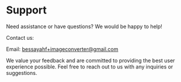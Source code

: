 # Support
Need assistance or have questions? We would be happy to help!

Contact us:

Email: bessayahf+imageconverter@gmail.com

We value your feedback and are committed to providing the best user experience possible. Feel free to reach out to us with any inquiries or suggestions.

